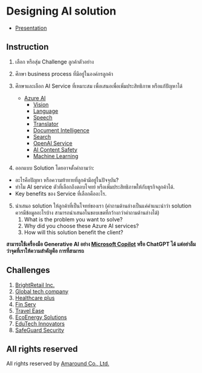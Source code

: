 
# Designing AI solution

- [Presentation](https://nextflowth-my.sharepoint.com/:b:/g/personal/teerasej_nextflowth_onmicrosoft_com/EaIBeu0b8HdPmnUogrG2p7IByQ18cQm33InU4lsU202ASg?e=RCZnW1)


## Instruction

1. เลือก หรือสุ่ม Challenge ลูกค้าตัวอย่าง
2. ศึกษา business process ที่มีอยู่ในองค์กรลูกค้า
3. ศึกษาและเลือก AI Service ที่เหมาะสม เพื่อเสนอเพื่อเพิ่มประสิทธิภาพ หรือแก้ปัญหาได้
   - [Azure AI](https://azure.microsoft.com/en-us/solutions/ai#products)
      - [Vision](https://azure.microsoft.com/en-us/products/ai-services/ai-vision)
      - [Language](https://azure.microsoft.com/en-us/products/ai-services/ai-language)
      - [Speech](https://azure.microsoft.com/en-us/products/ai-services/ai-speech/)
      - [Translator](https://azure.microsoft.com/en-us/products/ai-services/ai-translator)
      - [Document Intelligence](https://azure.microsoft.com/en-us/products/ai-services/ai-document-intelligence/)
      - [Search](https://azure.microsoft.com/en-us/products/ai-services/ai-search/)
      - [OpenAI Service](https://azure.microsoft.com/en-us/products/ai-services/openai-service/)
      - [AI Content Safety](https://azure.microsoft.com/en-us/products/ai-services/ai-content-safety/)
      - [Machine Learning](https://azure.microsoft.com/en-us/products/machine-learning)

4. ออกแบบ Solution โดยอาจตั้งคำถามว่า:
  - อะไรคือปัญหา หรือความท้าทายที่ลูกค้ามีอยู่ในปัจจุบัน?
  - ทำไม AI service ตัวที่เลือกถึงตอบโจทย์ หรือเพิ่มประสิทธิภาพให้กับธุรกิจลูกค้าได้.
  - Key benefits ของ Service ที่เลือกคืออะไร.

5. นำเสนอ solution ให้ลูกค้าที่เป็นโจทย์ของเรา (คำถามด้านล่างเป็นแค่คำแนะนำว่า solution ควรมีข้อมูลอะไรบ้าง สามารถนำเสนอในขอบเขตที่กว้างกว่าคำถามด้านล่างได้)
	1.	What is the problem you want to solve?
	2.	Why did you choose these Azure AI services?
	3.	How will this solution benefit the client?

**สามารถใช้เครื่องมือ Generative AI อย่าง [Microsoft Copilot](https://copilot.microsoft.com/) หรือ ChatGPT ได้ แต่อย่าลืมว่าจุดที่เราให้ความสำคัญคือ การที่สามารถ**


## Challenges

1. [BrightRetail Inc.](./challenges/1-BrightRetail.md)
2. [Global tech company](./challenges/2-global-tech.md)
3. [Healthcare plus](./challenges/3-healthcare-plus.md)
4. [Fin Serv](./challenges/4-fin-serv.md)
5. [Travel Ease](./challenges/5-travel-ease.md)
6. [EcoEnergy Solutions](./challenges/6-eco.md)
7. [EduTech Innovators](./challenges/7-edu-tech.md)
8. [SafeGuard Security](./challenges/8-security.md)

   
## All rights reserved

All rights reserved by [Amaround Co., Ltd.](https://www.nextflow.in.th/)
